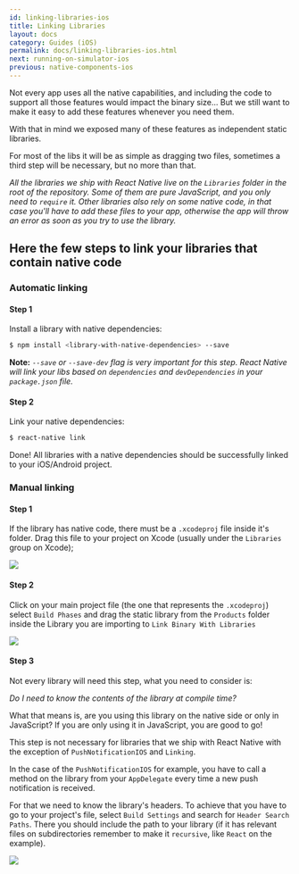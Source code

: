 ```yaml
---
id: linking-libraries-ios
title: Linking Libraries
layout: docs
category: Guides (iOS)
permalink: docs/linking-libraries-ios.html
next: running-on-simulator-ios
previous: native-components-ios
---
```


Not every app uses all the native capabilities, and including the code to support
all those features would impact the binary size... But we still want to make it
easy to add these features whenever you need them.

With that in mind we exposed many of these features as independent static libraries.

For most of the libs it will be as simple as dragging two files, sometimes a third
step will be necessary, but no more than that.

_All the libraries we ship with React Native live on the `Libraries` folder in
the root of the repository. Some of them are pure JavaScript, and you only need
to `require` it. Other libraries also rely on some native code, in that case
you'll have to add these files to your app, otherwise the app will throw an
error as soon as you try to use the library._

## Here the few steps to link your libraries that contain native code

### Automatic linking

#### Step 1

Install a library with native dependencies:
```bash
$ npm install <library-with-native-dependencies> --save
```

**Note:** _`--save` or `--save-dev` flag is very important for this step. React Native will link
your libs based on `dependencies` and `devDependencies` in your `package.json` file._

#### Step 2

Link your native dependencies:
```bash
$ react-native link
```

Done! All libraries with a native dependencies should be successfully linked to your iOS/Android project.

### Manual linking

#### Step 1

If the library has native code, there must be a `.xcodeproj` file inside it's
folder.
Drag this file to your project on Xcode (usually under the `Libraries` group
on Xcode);

![](img/AddToLibraries.png)

#### Step 2

Click on your main project file (the one that represents the `.xcodeproj`)
select `Build Phases` and drag the static library from the `Products` folder
inside the Library you are importing to `Link Binary With Libraries`

![](img/AddToBuildPhases.png)

#### Step 3

Not every library will need this step, what you need to consider is:

_Do I need to know the contents of the library at compile time?_

What that means is, are you using this library on the native side or only in
JavaScript? If you are only using it in JavaScript, you are good to go!

This step is not necessary for libraries that we ship with React Native with the
exception of `PushNotificationIOS` and `Linking`.

In the case of the `PushNotificationIOS` for example, you have to call a method
on the library from your `AppDelegate` every time a new push notification is
received.

For that we need to know the library's headers. To achieve that you have to go
to your project's file, select `Build Settings` and search for `Header Search
Paths`. There you should include the path to your library (if it has relevant
files on subdirectories remember to make it `recursive`, like `React` on the
example).

![](img/AddToSearchPaths.png)
